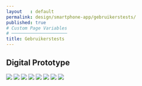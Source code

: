 ```yaml
---
layout   : default
permalink: design/smartphone-app/gebruikerstests/
published: true
# Custom Page Variables
# ─────────────────────
title: Gebruikerstests
---
```


Digital Prototype
-----------------



<img src="../../../img/gebruikerstest 1.jpg">
<img src="../../../img/gebruikerstest 2.jpg">
<img src="../../../img/gebruikerstest 3.jpg">
<img src="../../../img/gebruikerstest 4.jpg">
<img src="../../../img/gebruikerstest 5.jpg">
<img src="../../../img/gebruikerstest 6.jpg">
<img src="../../../img/gebruikerstest 7.jpg">
<img src="../../../img/gebruikerstest 8.jpg">